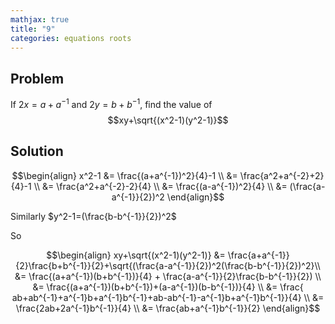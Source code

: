 ```yaml
---
mathjax: true
title: "9"
categories: equations roots
---
```


## Problem

If $2x=a+a^{-1}$ and $2y=b+b^{-1}$, find the value of
$$xy+\sqrt{(x^2-1)(y^2-1)}$$

## Solution

$$\begin{align} x^2-1 &= \frac{(a+a^{-1})^2}{4}-1 \\
                      &= \frac{a^2+a^{-2}+2}{4}-1 \\
                      &= \frac{a^2+a^{-2}-2}{4} \\
                      &= \frac{(a-a^{-1})^2}{4} \\
                      &= (\frac{a-a^{-1}}{2})^2 \end{align}$$

Similarly $y^2-1=(\frac{b-b^{-1}}{2})^2$

So

$$\begin{align} xy+\sqrt{(x^2-1)(y^2-1)} &= \frac{a+a^{-1}}{2}\frac{b+b^{-1}}{2}+\sqrt{(\frac{a-a^{-1}}{2})^2(\frac{b-b^{-1}}{2})^2}\\
         &= \frac{(a+a^{-1})(b+b^{-1})}{4} + \frac{a-a^{-1}}{2}\frac{b-b^{-1}}{2}) \\
         &= \frac{(a+a^{-1})(b+b^{-1})+(a-a^{-1})(b-b^{-1})}{4} \\
         &= \frac{ ab+ab^{-1}+a^{-1}b+a^{-1}b^{-1}+ab-ab^{-1}-a^{-1}b+a^{-1}b^{-1}}{4} \\
         &= \frac{2ab+2a^{-1}b^{-1}}{4} \\
         &= \frac{ab+a^{-1}b^{-1}}{2} \end{align}$$
                      
